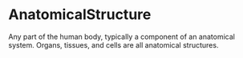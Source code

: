 # AnatomicalStructure

Any part of the human body, typically a component of an anatomical system. Organs, tissues, and cells are all anatomical structures.
